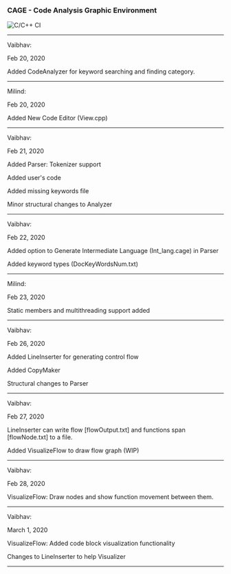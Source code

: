 ### CAGE - Code Analysis Graphic Environment

![C/C++ CI](https://github.com/VaibhavDN/CAGE/workflows/C/C++%20CI/badge.svg)

***

Vaibhav:

Feb 20, 2020

Added CodeAnalyzer for keyword searching and finding category.

***

Milind:

Feb 20, 2020

Added New Code Editor (View.cpp)

***

Vaibhav:

Feb 21, 2020

Added Parser: Tokenizer support

Added user's code

Added missing keywords file

Minor structural changes to Analyzer

***

Vaibhav:

Feb 22, 2020

Added option to Generate Intermediate Language (Int_lang.cage) in Parser

Added keyword types (DocKeyWordsNum.txt)

***

Milind:

Feb 23, 2020

Static members and multithreading support added

***

Vaibhav:

Feb 26, 2020

Added LineInserter for generating control flow

Added CopyMaker

Structural changes to Parser

***

Vaibhav:

Feb 27, 2020

LineInserter can write flow [flowOutput.txt] and functions span [flowNode.txt] to a file.

Added VisualizeFlow to draw flow graph (WIP)

***

Vaibhav:

Feb 28, 2020

VisualizeFlow: Draw nodes and show function movement between them.

***

Vaibhav:

March 1, 2020

VisualizeFlow: Added code block visualization functionality

Changes to LineInserter to help Visualizer

***

